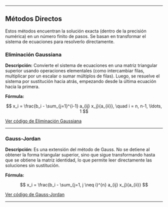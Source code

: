 
---

## Métodos Directos

Estos métodos encuentran la solución exacta (dentro de la precisión numérica) en un número finito de pasos. Se basan en transformar el sistema de ecuaciones para resolverlo directamente.

### Eliminación Gaussiana

**Descripción:**
Convierte el sistema de ecuaciones en una matriz triangular superior usando operaciones elementales (como intercambiar filas, multiplicar por un escalar o sumar múltiplos de filas). Luego, se resuelve el sistema por sustitución hacia atrás, empezando desde la última ecuación hacia la primera.

**Fórmula:**

$$
x_i = \frac{b_i - \sum_{j=1}^{i-1} a_{ij} x_j}{a_{ii}}, \quad i = n, n-1, \ldots, 1  
$$

[Ver código de Eliminación Gaussiana](/T3_SistemaEcuaciones/Métodos_Directos/Eliminacion_Gaussiana.py)

---

### Gauss-Jordan

**Descripción:**
Es una extensión del método de Gauss. No se detiene al obtener la forma triangular superior, sino que sigue transformando hasta que se obtiene la matriz identidad, lo que permite leer directamente las soluciones sin sustitución.

**Fórmula:**

$$
x_i = \frac{b_i - \sum_{j=1, j \neq i}^{n} a_{ij} x_j}{a_{ii}}  
$$

[Ver código de Gauss-Jordan](/T3_SistemaEcuaciones/Métodos_Directos/GaussJordan.py)


---




